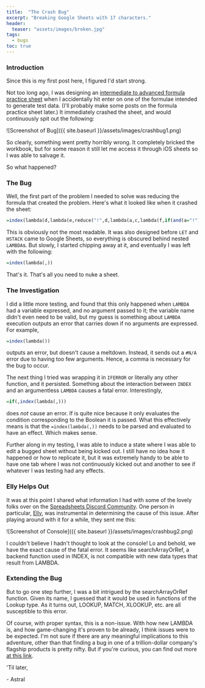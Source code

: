 ```yaml
---
title:  "The Crash Bug"
excerpt: "Breaking Google Sheets with 17 characters."
header:
  teaser: "assets/images/broken.jpg"
tags:
  - bugs
toc: true
--- 
```

### Introduction

Since this is my first post here, I figured I'd start strong.

Not too long ago, I was designing an [intermediate to advanced formula practice sheet](https://docs.google.com/spreadsheets/d/1RZVTUJj_qzugq_WCd7rMjmjzKtUM72Jb5x0RGFAVNnk/edit#gid=890374412) when I accidentally hit enter on one of the formulae intended to generate test data. (I'll probably make some posts on the formula practice sheet later.) It immediately crashed the sheet, and would continuously spit out the following:

![Screenshot of Bug]({{ site.baseurl }}/assets/images/crashbug1.png)

So clearly, something went pretty horribly wrong. It completely bricked the workbook, but for some reason it still let me access it through iOS sheets so I was able to salvage it.

So what happened?

### The Bug

Well, the first part of the problem I needed to solve was reducing the formula that created the problem. Here's what it looked like when it crashed the sheet:

```haskell
=index(lambda(d,lambda(e,reduce("!",d,lambda(a,c,lambda(f,if(and(a="!"),f,{a,f}))(flatten(filter(query(d,"where Col1 is not null offset 1",),index(d,1,)=c))))))(reduce("!",sequence(12)+1,lambda(a,c,lambda(y,if(and(a="!"),y,{a,y}))({text(date(,c,),"mmmm"),d;query(map(sequence(20),lambda(x,lambda(y,z,{"Item "&randbetween(1,30),y,y*z,z})(randbetween(1,10),randbetween(5,10)))),"select 2/0,Col1,Col2,Col3,Col4,1/0label 1/0'',2/0''",)}))))({"SKU","Quantity","Total Price","Average Price",""})))
```

This is obviously not the most readable. It was also designed before `LET` and `HSTACK` came to Google Sheets, so everything is obscured behind nested `LAMBDA`s. But slowly, I started chipping away at it, and eventually I was left with the following:

```haskell
=index(lambda(,))
```

That's it. That's all you need to nuke a sheet.

### The Investigation

I did a little more testing, and found that this only happened when `LAMBDA` had a variable expressed, and no argument passed to it; the variable name didn't even need to be valid, but my guess is something about `LAMBDA` execution outputs an error that carries down if no arguments are expressed. For example,

```haskell
=index(lambda())
```

outputs an error, but doesn't cause a meltdown. Instead, it sends out a `#N/A` error due to having too few arguments. Hence, a comma is necessary for the bug to occur.

The next thing I tried was wrapping it in `IFERROR` or literally any other function, and it persisted. Something about the interaction between `INDEX` and an argumentless `LAMBDA` causes a fatal error. Interestingly,

```haskell
=if(,index(lambda(,)))
```

does *not* cause an error. If is quite nice because it only evaluates the condition corresponding to the Boolean it is passed. What this effectively means is that the `=index(lambda(,))` needs to be parsed and evaluated to have an effect. Which makes sense.

Further along in my testing, I was able to induce a state where I was able to edit a bugged sheet without being kicked out. I still have no idea how it happened or how to replicate it, but it was extremely handy to be able to have one tab where I was not continuously kicked out and another to see if whatever I was testing had any effects.

### Elly Helps Out

It was at this point I shared what information I had with some of the lovely folks over on the [Spreadsheets Discord Community](https://discord.gg/M9GKpPd). One person in particular, [Elly](https://www.reddit.com/user/Keipaws), was instrumental in determining the cause of this issue. After playing around with it for a while, they sent me this:

![Screenshot of Console]({{ site.baseurl }}/assets/images/crashbug2.png)

I couldn't believe I hadn't thought to look at the console! Lo and behold, we have the exact cause of the fatal error. It seems like searchArrayOrRef, a backend function used in INDEX, is not compatible with new data types that result from LAMBDA.

### Extending the Bug

But to go one step further, I was a bit intrigued by the searchArrayOrRef function. Given its name, I guessed that it would be used in functions of the Lookup type. As it turns out, LOOKUP, MATCH, XLOOKUP, etc. are all susceptible to this error.

Of course, with proper syntax, this is a non-issue. With how new LAMBDA is, and how game-changing it's proven to be already, I think issues were to be expected. I'm not sure if there are any meaningful implications to this adventure, other than that finding a bug in one of a trillion-dollar company's flagship products is pretty nifty. But if you're curious, you can find out more [at this link](https://docs.google.com/spreadsheets/d/1dH_diVwMm8XMVUP1bxFhForIc0my_X2_2oDLbJGUBPo/edit#gid=0).

'Til later,

\- Astral
